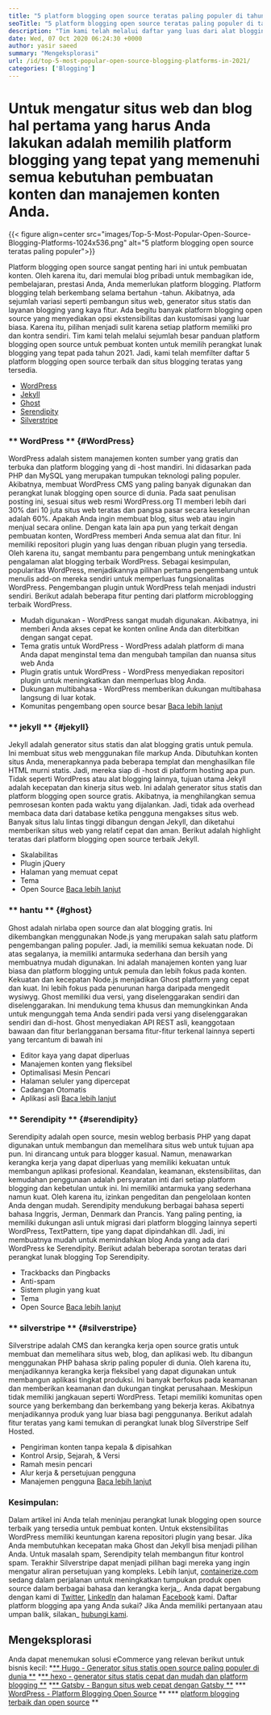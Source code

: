 ```yaml
---
title: "5 platform blogging open source teratas paling populer di tahun 2021" 
seoTitle: "5 platform blogging open source teratas paling populer di tahun 2021" 
description: "Tim kami telah melalui daftar yang luas dari alat blogging dan manajemen konten dan kami memiliki platform blogging open source teratas terdaftar." 
date: Wed, 07 Oct 2020 06:24:30 +0000
author: yasir saeed
summary: "Mengeksplorasi" 
url: /id/top-5-most-popular-open-source-blogging-platforms-in-2021/
categories: ['Blogging']
---
```


# Untuk mengatur situs web dan blog hal pertama yang harus Anda lakukan adalah memilih platform blogging yang tepat yang memenuhi semua kebutuhan pembuatan konten dan manajemen konten Anda.

{{< figure align=center src="images/Top-5-Most-Popular-Open-Source-Blogging-Platforms-1024x536.png" alt="5 platform blogging open source teratas paling populer">}}

Platform blogging open source sangat penting hari ini untuk pembuatan konten. Oleh karena itu, dari memulai blog pribadi untuk membagikan ide, pembelajaran, prestasi Anda, Anda memerlukan platform blogging. Platform blogging telah berkembang selama bertahun -tahun. Akibatnya, ada sejumlah variasi seperti pembangun situs web, generator situs statis dan layanan blogging yang kaya fitur.
Ada begitu banyak platform blogging open source yang menyediakan opsi ekstensibilitas dan kustomisasi yang luar biasa. Karena itu, pilihan menjadi sulit karena setiap platform memiliki pro dan kontra sendiri. Tim kami telah melalui sejumlah besar panduan platform blogging open source untuk pembuat konten untuk memilih perangkat lunak blogging yang tepat pada tahun 2021. Jadi, kami telah memfilter daftar 5 platform blogging open source terbaik dan situs blogging teratas yang tersedia.
  * [WordPress][1]
  * [Jekyll][2]
  * [Ghost][3]
  * [Serendipity][4]
  * [Silverstripe][5]

### ** WordPress ** {#WordPress}
WordPress adalah sistem manajemen konten sumber yang gratis dan terbuka dan platform blogging yang di -host mandiri. Ini didasarkan pada PHP dan MySQL yang merupakan tumpukan teknologi paling populer. Akibatnya, membuat WordPress CMS yang paling banyak digunakan dan perangkat lunak blogging open source di dunia. Pada saat penulisan posting ini, sesuai situs web resmi WordPress.org TI memberi lebih dari 30% dari 10 juta situs web teratas dan pangsa pasar secara keseluruhan adalah 60%.
Apakah Anda ingin membuat blog, situs web atau ingin menjual secara online. Dengan kata lain apa pun yang terkait dengan pembuatan konten, WordPress memberi Anda semua alat dan fitur. Ini memiliki repositori plugin yang luas dengan ribuan plugin yang tersedia. Oleh karena itu, sangat membantu para pengembang untuk meningkatkan pengalaman alat blogging terbaik WordPress.
Sebagai kesimpulan, popularitas WordPress, menjadikannya pilihan pertama pengembang untuk menulis add-on mereka sendiri untuk memperluas fungsionalitas WordPress. Pengembangan plugin untuk WordPress telah menjadi industri sendiri.
Berikut adalah beberapa fitur penting dari platform microblogging terbaik WordPress.
  * Mudah digunakan - WordPress sangat mudah digunakan. Akibatnya, ini memberi Anda akses cepat ke konten online Anda dan diterbitkan dengan sangat cepat.
  * Tema gratis untuk WordPress - WordPress adalah platform di mana Anda dapat menginstal tema dan mengubah tampilan dan nuansa situs web Anda
  * Plugin gratis untuk WordPress - WordPress menyediakan repositori plugin untuk meningkatkan dan memperluas blog Anda.
  * Dukungan multibahasa - WordPress memberikan dukungan multibahasa langsung di luar kotak.
  * Komunitas pengembang open source besar
    [Baca lebih lanjut][6]

### ** jekyll ** {#jekyll}
Jekyll adalah generator situs statis dan alat blogging gratis untuk pemula. Ini membuat situs web menggunakan file markup Anda. Dibutuhkan konten situs Anda, menerapkannya pada beberapa templat dan menghasilkan file HTML murni statis. Jadi, mereka siap di -host di platform hosting apa pun.
Tidak seperti WordPress atau alat blogging lainnya, tujuan utama Jekyll adalah kecepatan dan kinerja situs web. Ini adalah generator situs statis dan platform blogging open source gratis. Akibatnya, ia menghilangkan semua pemrosesan konten pada waktu yang dijalankan. Jadi, tidak ada overhead membaca data dari database ketika pengguna mengakses situs web. Banyak situs lalu lintas tinggi dibangun dengan Jekyll, dan diketahui memberikan situs web yang relatif cepat dan aman.
Berikut adalah highlight teratas dari platform blogging open source terbaik Jekyll.
  * Skalabilitas
  * Plugin jQuery
  * Halaman yang memuat cepat
  * Tema
  * Open Source
    [Baca lebih lanjut][7]

### ** hantu ** {#ghost}
Ghost adalah nirlaba open source dan alat blogging gratis. Ini dikembangkan menggunakan Node.js yang merupakan salah satu platform pengembangan paling populer. Jadi, ia memiliki semua kekuatan node. Di atas segalanya, ia memiliki antarmuka sederhana dan bersih yang membuatnya mudah digunakan. Ini adalah manajemen konten yang luar biasa dan platform blogging untuk pemula dan lebih fokus pada konten.
Kekuatan dan kecepatan Node.js menjadikan Ghost platform yang cepat dan kuat. Ini lebih fokus pada penurunan harga daripada mengedit wysiwyg. Ghost memiliki dua versi, yang diselenggarakan sendiri dan diselenggarakan. Ini mendukung tema khusus dan memungkinkan Anda untuk mengunggah tema Anda sendiri pada versi yang diselenggarakan sendiri dan di-host.
Ghost menyediakan API REST asli, keanggotaan bawaan dan fitur berlangganan bersama fitur-fitur terkenal lainnya seperti yang tercantum di bawah ini
  * Editor kaya yang dapat diperluas
  * Manajemen konten yang fleksibel
  * Optimalisasi Mesin Pencari
  * Halaman seluler yang dipercepat
  * Cadangan Otomatis
  * Aplikasi asli
    [Baca lebih lanjut][8]

### ** Serendipity ** {#serendipity}
Serendipity adalah open source, mesin weblog berbasis PHP yang dapat digunakan untuk membangun dan memelihara situs web untuk tujuan apa pun. Ini dirancang untuk para blogger kasual. Namun, menawarkan kerangka kerja yang dapat diperluas yang memiliki kekuatan untuk membangun aplikasi profesional.
Keandalan, keamanan, ekstensibilitas, dan kemudahan penggunaan adalah persyaratan inti dari setiap platform blogging dan kebetulan untuk ini. Ini memiliki antarmuka yang sederhana namun kuat. Oleh karena itu, izinkan pengeditan dan pengelolaan konten Anda dengan mudah.
Serendipity mendukung berbagai bahasa seperti bahasa Inggris, Jerman, Denmark dan Prancis. Yang paling penting, ia memiliki dukungan asli untuk migrasi dari platform blogging lainnya seperti WordPress, TextPattern, tipe yang dapat dipindahkan dll. Jadi, ini membuatnya mudah untuk memindahkan blog Anda yang ada dari WordPress ke Serendipity.
Berikut adalah beberapa sorotan teratas dari perangkat lunak blogging Top Serendipity.
  * Trackbacks dan Pingbacks
  * Anti-spam
  * Sistem plugin yang kuat
  * Tema
  * Open Source
    [Baca lebih lanjut][9]

### ** silverstripe ** {#silverstripe}
Silverstripe adalah CMS dan kerangka kerja open source gratis untuk membuat dan memelihara situs web, blog, dan aplikasi web. Itu dibangun menggunakan PHP bahasa skrip paling populer di dunia. Oleh karena itu, menjadikannya kerangka kerja fleksibel yang dapat digunakan untuk membangun aplikasi tingkat produksi.
Ini banyak berfokus pada keamanan dan memberikan keamanan dan dukungan tingkat perusahaan. Meskipun tidak memiliki jangkauan seperti WordPress. Tetapi memiliki komunitas open source yang berkembang dan berkembang yang bekerja keras. Akibatnya menjadikannya produk yang luar biasa bagi penggunanya.
Berikut adalah fitur teratas yang kami temukan di perangkat lunak blog Silverstripe Self Hosted.
  * Pengiriman konten tanpa kepala & dipisahkan
  * Kontrol Arsip, Sejarah, & Versi
  * Ramah mesin pencari
  * Alur kerja & persetujuan pengguna
  * Manajemen pengguna
    [Baca lebih lanjut][10]

### Kesimpulan:
Dalam artikel ini Anda telah meninjau perangkat lunak blogging open source terbaik yang tersedia untuk pembuat konten. Untuk ekstensibilitas WordPress memiliki keuntungan karena repositori plugin yang besar. Jika Anda membutuhkan kecepatan maka Ghost dan Jekyll bisa menjadi pilihan Anda. Untuk masalah spam, Serendipity telah membangun fitur kontrol spam. Terakhir Silverstripe dapat menjadi pilihan bagi mereka yang ingin mengatur aliran persetujuan yang kompleks.
Lebih lanjut, [containerize.com][11] sedang dalam perjalanan untuk meningkatkan tumpukan produk open source dalam berbagai bahasa dan kerangka kerja_. Anda dapat bergabung dengan kami di [Twitter][12], [LinkedIn][13] dan halaman [Facebook][14] kami. Daftar platform blogging apa yang Anda sukai? Jika Anda memiliki pertanyaan atau umpan balik, silakan_ [hubungi kami][15].

## Mengeksplorasi
Anda dapat menemukan solusi eCommerce yang relevan berikut untuk bisnis kecil:
  *[** Hugo - Generator situs statis open source paling populer di dunia **][16]
  *[** hexo - generator situs statis cepat dan mudah dan platform blogging **][17]
  *[** Gatsby - Bangun situs web cepat dengan Gatsby **][18]
  *** [WordPress - Platform Blogging Open Source][19] **
  *** [platform blogging terbaik dan open source][20] **

  
[1]: #wordpress
[2]: #jekyll
[3]: #ghost
[4]: #serendipity
[5]: #silverstripe
[6]: https://products.containerize.com/blogging/wordpress
[7]: https://products.containerize.com/blogging/jekyll
[8]: https://products.containerize.com/blogging/ghost
[9]: https://products.containerize.com/blogging/serendipity
[10]: https://products.containerize.com/blogging/silverstripe
[11]: https://www.containerize.com/
[12]: https://twitter.com/containerize_co
[13]: https://www.linkedin.com/company/containerize/
[14]: http://facebook.com/containerize
[15]: mailto:yasir.saeed@aspose.com
[16]: https://products.containerize.com/blogging/hugo/
[17]: https://products.containerize.com/blogging/hexo/
[18]: https://products.containerize.com/blogging/gatsby/
[19]: https://products.containerize.com/blogging/wordpress/
[20]: https://products.containerize.com/blogging/
